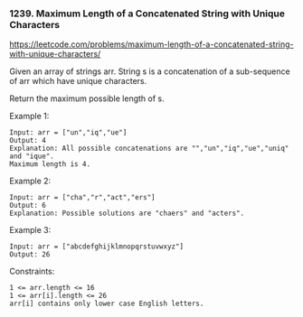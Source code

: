 ### 1239. Maximum Length of a Concatenated String with Unique Characters

https://leetcode.com/problems/maximum-length-of-a-concatenated-string-with-unique-characters/


Given an array of strings arr. String s is a concatenation of a sub-sequence of arr which have unique characters.

Return the maximum possible length of s.



Example 1:

    Input: arr = ["un","iq","ue"]
    Output: 4
    Explanation: All possible concatenations are "","un","iq","ue","uniq" and "ique".
    Maximum length is 4.
Example 2:

    Input: arr = ["cha","r","act","ers"]
    Output: 6
    Explanation: Possible solutions are "chaers" and "acters".
Example 3:

    Input: arr = ["abcdefghijklmnopqrstuvwxyz"]
    Output: 26


Constraints:

    1 <= arr.length <= 16
    1 <= arr[i].length <= 26
    arr[i] contains only lower case English letters.